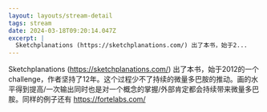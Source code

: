 ```yaml
---
layout: layouts/stream-detail
tags: stream
date: 2024-03-18T09:20:14.047Z
excerpt: |
  Sketchplanations (https://sketchplanations.com/) 出了本书，始于2...
---
```

Sketchplanations (https://sketchplanations.com/) 出了本书，始于2012的一个challenge，作者坚持了12年。这个过程少不了持续的微量多巴胺的推动。画的水平得到提高/一次输出同时也是对一个概念的掌握/外部肯定都会持续带来微量多巴胺。同样的例子还有 https://fortelabs.com/
